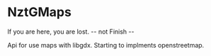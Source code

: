 # NztGMaps
If you are here, you are lost.
-- not Finish --

Api for use maps with libgdx. Starting to implments openstreetmap.
